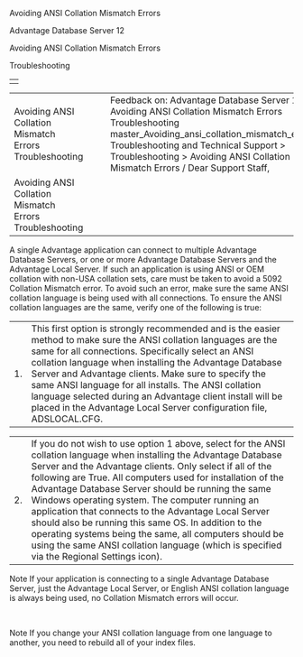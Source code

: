 Avoiding ANSI Collation Mismatch Errors




Advantage Database Server 12  

Avoiding ANSI Collation Mismatch Errors

Troubleshooting

|  |
| --- |
|  |

|  |  |  |  |  |
| --- | --- | --- | --- | --- |
| Avoiding ANSI Collation Mismatch Errors  Troubleshooting |  |  | Feedback on: Advantage Database Server 12 - Avoiding ANSI Collation Mismatch Errors Troubleshooting master\_Avoiding\_ansi\_collation\_mismatch\_errors Troubleshooting and Technical Support > Troubleshooting > Avoiding ANSI Collation Mismatch Errors / Dear Support Staff, |  |
| Avoiding ANSI Collation Mismatch Errors  Troubleshooting |  |  |  |  |

A single Advantage application can connect to multiple Advantage Database Servers, or one or more Advantage Database Servers and the Advantage Local Server. If such an application is using ANSI or OEM collation with non-USA collation sets, care must be taken to avoid a 5092 Collation Mismatch error. To avoid such an error, make sure the same ANSI collation language is being used with all connections. To ensure the ANSI collation languages are the same, verify one of the following is true:

|  |  |
| --- | --- |
| 1. | This first option is strongly recommended and is the easier method to make sure the ANSI collation languages are the same for all connections. Specifically select an ANSI collation language when installing the Advantage Database Server and Advantage clients. Make sure to specify the same ANSI language for all installs. The ANSI collation language selected during an Advantage client install will be placed in the Advantage Local Server configuration file, ADSLOCAL.CFG. |

|  |  |
| --- | --- |
| 2. | If you do not wish to use option 1 above, select <CURRENT SYSTEM LANGUAGE> for the ANSI collation language when installing the Advantage Database Server and the Advantage clients. Only select <CURRENT SYSTEM LANGUAGE> if all of the following are True. All computers used for installation of the Advantage Database Server should be running the same Windows operating system. The computer running an application that connects to the Advantage Local Server should also be running this same OS. In addition to the operating systems being the same, all computers should be using the same ANSI collation language (which is specified via the Regional Settings icon). |

Note If your application is connecting to a single Advantage Database Server, just the Advantage Local Server, or English ANSI collation language is always being used, no Collation Mismatch errors will occur.

 

Note If you change your ANSI collation language from one language to another, you need to rebuild all of your index files.